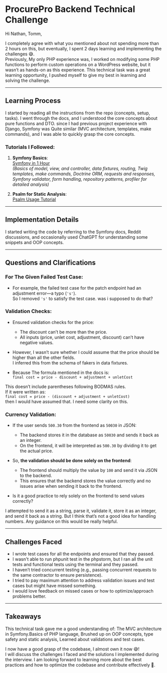 # ProcurePro Backend Technical Challenge

Hi Nathan, Tomm,

I completely agree with what you mentioned about not spending more than 2 hours on this, but eventually, I spent 2 days learning and implementing the challenges 😅.  
Previously, My only PHP experience was, I worked on modifying some PHP functions to perform custom operations on a WordPress website, but it wasn’t as hands-on as this experience. This technical task was a great learning opportunity, I pushed myself to give my best in learning and solving the challenge.

---

## Learning Process

I started by reading all the instructions from the repo (concepts, setup, tasks). I went through the docs, and I understood the core concepts about pure functions and DTO. since I had previous project experience with Django, Symfony was Quite similar (MVC architecture, templates, make commands), and I was able to quickly grasp the core concepts.

### Tutorials I Followed:

1. **Symfony Basics**:  
   [Symfony in 1 Hour](https://www.youtube.com/watch?v=i_jgWZItCGI&t=69s)  
   _(Basics of model, view, and controller, data fixtures, routing, Twig templates, make commands, Doctrine ORM, requests and responses, Symfony validator, form handling, repository patterns, profiler for detailed analysis)_

2. **Psalm for Static Analysis**:  
   [Psalm Usage Tutorial](https://www.youtube.com/watch?v=ZxXw5Fkp9R8)

---

## Implementation Details

I started writing the code by referring to the Symfony docs, Reddit discussions, and occasionally used ChatGPT for understanding some snippets and OOP concepts.

---

## Questions and Clarifications

### For The Given Failed Test Case:

- For example, the failed test case for the patch endpoint had an adjustment error—a typo (`'s'`).  
  So I removed `'s'` to satisfy the test case. was i supposed to do that?

### Validation Checks:

- Ensured validation checks for the price:
  - The discount can’t be more than the price.
  - All inputs (price, unlet cost, adjustment, discount) can’t have negative values.
- However, I wasn’t sure whether I could assume that the price should be higher than all the other fields.  
  I inferred this from the schema of fakers in data fixtures.

- Because The formula mentioned in the docs is:  
  `final cost = price - discount + adjustment + unletCost`

This doesn’t include parentheses following BODMAS rules.  
If it were written as:  
`final cost = price - (discount + adjustment + unletCost)`  
then I would have assumed that. I need some clarity on this.

### Currency Validation:

- If the user sends `500.30` from the frontend as `50030` in JSON:
  - The backend stores it in the database as `50030` and sends it back as an integer.
  - On the frontend, it will be interpreted as `500.30` by dividing it to get the actual price.
- So, **the validation should be done solely on the frontend**:

  - The frontend should multiply the value by `100` and send it via JSON to the backend.
  - This ensures that the backend stores the value correctly and no issues arise when sending it back to the frontend.

- Is it a good practice to rely solely on the frontend to send values correctly?

I attempted to send it as a string, parse it, validate it, store it as an integer, and send it back as a string. But I think that’s not a good idea for handling numbers. Any guidance on this would be really helpful.

---

## Challenges Faced

- I wrote test cases for all the endpoints and ensured that they passed.
- I wasn't able to run phpunit test in the phpstorm, but I ran all the unit tests and functional tests using the terminal and they passed.
- I haven’t tried concurrent testing (e.g., passing concurrent requests to the same contractor to ensure persistence).
- I tried to pay maximum attention to address validation issues and test cases but might have missed something.
- I would love feedback on missed cases or how to optimize/approach problems better.

---

## Takeaways

This technical task gave me a good understanding of: The MVC architecture in Symfony.Basics of PHP language, Brushed up on OOP concepts, type safety and static analysis, Learned about validations and test cases.

I now have a good grasp of the codebase, I almost own it now 😅!  
I will discuss the challenges I faced and the solutions I implemented during the interview. I am looking forward to learning more about the best practices and how to optimize the codebase and contribute effectively 💯.
